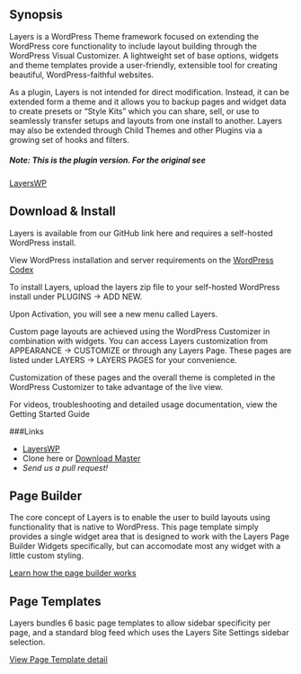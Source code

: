## Synopsis

Layers is a WordPress Theme framework focused on extending the WordPress core functionality to include layout building through the WordPress Visual Customizer. A lightweight set of base options, widgets and theme templates provide a user-friendly, extensible tool for creating beautiful, WordPress-faithful websites.

As a plugin, Layers is not intended for direct modification. Instead, it can be extended form a theme and it allows you to backup pages and widget data to create presets or “Style Kits” which you can share, sell, or use to seamlessly transfer setups and layouts from one install to another. Layers may also be extended through Child Themes and other Plugins via a growing set of hooks and filters.

##### Note: This is the plugin version. For the original see

[LayersWP](http://www.layerswp.com/download/layers/)


## Download & Install

Layers is available from our GitHub link here and requires a self-hosted WordPress install.

View WordPress installation and server requirements on the [WordPress Codex](https://wordpress.org/download/)

To install Layers, upload the layers zip file to your self-hosted WordPress install under PLUGINS → ADD NEW.

Upon Activation, you will see a new menu called Layers.

Custom page layouts are achieved using the WordPress Customizer in combination with widgets.  You can access Layers customization from APPEARANCE → CUSTOMIZE or through any Layers Page.  These pages are listed under LAYERS → LAYERS PAGES for your convenience.

Customization of these pages and the overall theme is completed in the WordPress Customizer to take advantage of the live view.

For videos, troubleshooting and detailed usage documentation, view the Getting Started  Guide

###Links

* [LayersWP](http://www.layerswp.com/download/layers/)
* Clone here or [Download Master](https://github.com/FrankM1/layerwp-plugin/archive/master.zip)
* *Send us a pull request!*

## Page Builder

The core concept of Layers is to enable the user to build layouts using functionality that is native to WordPress. This page template simply provides a single widget area that is designed to work with the Layers Page Builder Widgets specifically, but can accomodate most any widget with a little custom styling.

[Learn how the page builder works](http://docs.layerswp.com/doc/build-your-home-page/)

## Page Templates

Layers bundles 6 basic page templates to allow sidebar specificity per page, and a standard blog feed which uses the Layers Site Settings sidebar selection.

[View Page Template detail](http://docs.layerswp.com/doc/page-templates/)
